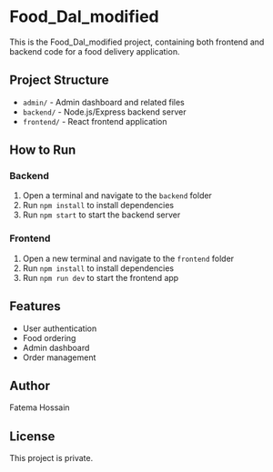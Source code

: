 # Food_Dal_modified

This is the Food_Dal_modified project, containing both frontend and backend code for a food delivery application.

## Project Structure

- `admin/` - Admin dashboard and related files
- `backend/` - Node.js/Express backend server
- `frontend/` - React frontend application

## How to Run

### Backend
1. Open a terminal and navigate to the `backend` folder
2. Run `npm install` to install dependencies
3. Run `npm start` to start the backend server

### Frontend
1. Open a new terminal and navigate to the `frontend` folder
2. Run `npm install` to install dependencies
3. Run `npm run dev` to start the frontend app

## Features
- User authentication
- Food ordering
- Admin dashboard
- Order management

## Author
Fatema Hossain

## License
This project is private.

